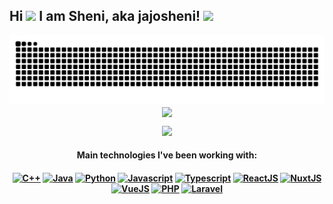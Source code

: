 ## Hi <img src="https://media1.tenor.com/images/009f66861b8e128c7731f58de6266a80/tenor.gif" width="36"/> I am Sheni, aka jajosheni! <a href="https://commits.top/albania_private.html"><img src="https://en3rabu06rwlfa4.m.pipedream.net?username=jajosheni&country=albania&include_private=true"/></a>
  
<p align="center">
  <img src="https://github.com/jajosheni/jajosheni/blob/output/github-contribution-grid-snake.svg" />
  <img src="https://github-profile-summary-cards.vercel.app/api/cards/profile-details?username=jajosheni&theme=monokai" align="center" />
</p>

<p align="center" >
  <img src="https://github-profile-trophy.vercel.app/?username=jajosheni&theme=monokai&row=1&column=4"/>

</p>

<h4 align="center">Main technologies I've been working with:<h4>

<p align="center">
  <a href="https://en.wikipedia.org/wiki/C%2B%2B" target="_blank"><img title="C++" height="25" src="https://github.com/zumrudu-anka/zumrudu-anka/blob/master/images/cpp.svg"></a>
  <a href="https://www.java.com/en/" target="_blank"><img title="Java" height="25" src="https://github.com/zumrudu-anka/zumrudu-anka/blob/master/images/java-original.svg"></a>
  <a href="https://www.python.org/" target="_blank"><img title="Python" height="25" src="https://raw.githubusercontent.com/zumrudu-anka/zumrudu-anka/master/images/python-original.svg"></a>
  <a href="https://www.javascript.com/" target="_blank"><img title="Javascript" height="25" src="https://github.com/zumrudu-anka/zumrudu-anka/blob/master/images/javascript.svg"></code></a>
  <a href="https://www.typescriptlang.org/" target="_blank"><img title="Typescript" height="25" src="https://user-images.githubusercontent.com/74051388/115267781-3d1a9d80-a142-11eb-95ce-814b8d9e9df5.png"></a>
  <a href="https://reactjs.org/" target="_blank"><img title="ReactJS" height="25" src="https://raw.githubusercontent.com/zumrudu-anka/zumrudu-anka/master/images/react-original.svg"></a>
  <a href="https://nuxtjs.org/" target="_blank"><img title="NuxtJS" height="25" src="https://upload.wikimedia.org/wikipedia/commons/a/ae/Nuxt_logo.svg"></a>
  <a href="https://vuejs.org/" target="_blank"><img title="VueJS" height="25" src="https://upload.wikimedia.org/wikipedia/commons/9/95/Vue.js_Logo_2.svg"></a>
  <a href="https://www.php.net/" target="_blank"><img title="PHP" height="25" src="https://upload.wikimedia.org/wikipedia/commons/2/27/PHP-logo.svg"></a>
  <a href="https://laravel.com/" target="_blank"><img title="Laravel" height="25" src="https://cdn.worldvectorlogo.com/logos/laravel-2.svg"></a>
</p>
